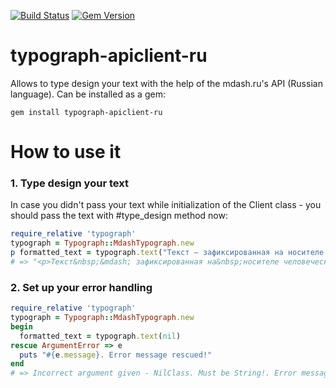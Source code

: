 [![Build Status](https://travis-ci.org/adancedwin/typograph-apiclient-ru.svg?branch=master)](https://travis-ci.org/adancedwin/typograph-apiclient-ru)
[![Gem Version](https://badge.fury.io/rb/typograph-apiclient-ru.svg)](https://badge.fury.io/rb/typograph-apiclient-ru)

# typograph-apiclient-ru
Allows to type design your text with the help of the mdash.ru's API (Russian language).
Can be installed as a gem:
```
gem install typograph-apiclient-ru
```

# How to use it

### 1. Type design your text
In case you didn't pass your text while initialization of the Client class - you should pass the text with #type_design method now:
```ruby
require_relative 'typograph'
typograph = Typograph::MdashTypograph.new
p formatted_text = typograph.text("Текст — зафиксированная на носителе человеческая мысль.")
# => "<p>Текст&nbsp;&mdash; зафиксированная на&nbsp;носителе человеческая мысль.</p>"
```

### 2. Set up your error handling

```ruby
require_relative 'typograph'
typograph = Typograph::MdashTypograph.new
begin
  formatted_text = typograph.text(nil)
rescue ArgumentError => e
  puts "#{e.message}. Error message rescued!"
end
# => Incorrect argument given - NilClass. Must be String!. Error message rescued!

```
